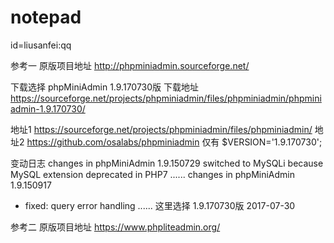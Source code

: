 # notepad
id=liusanfei:qq

参考一
原版项目地址 http://phpminiadmin.sourceforge.net/

下载选择 phpMiniAdmin 1.9.170730版
下载地址 https://sourceforge.net/projects/phpminiadmin/files/phpminiadmin/phpminiadmin-1.9.170730/

地址1 https://sourceforge.net/projects/phpminiadmin/files/phpminiadmin/
地址2 https://github.com/osalabs/phpminiadmin    仅有 $VERSION='1.9.170730';

变动日志
changes in phpMiniAdmin 1.9.150729
switched to MySQLi because MySQL extension deprecated in PHP7
......
changes in phpMiniAdmin 1.9.150917
- fixed: query error handling
......
这里选择 1.9.170730版 2017-07-30

参考二
原版项目地址 https://www.phpliteadmin.org/


